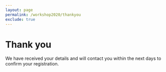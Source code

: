 ```yaml
---
layout: page
permalink: /workshop2020/thankyou
exclude: true
---
```


# Thank you

We have received your details and will contact you within the next days to confirm your registration.


